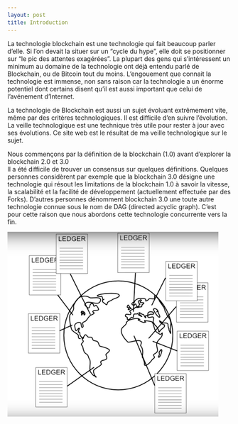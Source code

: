 ```yaml
---
layout: post
title: Introduction
---
```


La technologie blockchain est une technologie qui fait beaucoup parler d’elle. Si l’on devait la situer sur un “cycle du hype”, elle doit se positionner sur “le pic des attentes exagérées”. La plupart des gens qui s’intéressent un minimum au domaine de la technologie ont déjà entendu parlé de Blockchain, ou de Bitcoin tout du moins. 
L’engouement que connait la technologie est immense, non sans raison car la technologie a un énorme potentiel dont certains disent qu’il est aussi important que celui de l’avénement d’Internet. 

La technologie de Blockchain est aussi un sujet évoluant extrêmement vite, même par des critères technologiques. Il est difficile d’en suivre l’évolution. La veille technologique est une technique très utile pour rester à jour avec ses évolutions. Ce site web est le résultat de ma veille technologique sur le sujet. 

Nous commençons par la définition de la blockchain (1.0) avant d’explorer la blockchain 2.0 et 3.0  
Il a été difficile de trouver un consensus sur quelques définitions. Quelques personnes considèrent par exemple que la blockchain 3.0 désigne une technologie qui résout les limitations de la blockchain 1.0 à savoir la vitesse, la scalabilité et la facilité de développement (actuellement effectuée par des Forks). D’autres personnes dénomment blockchain 3.0 une toute autre technologie connue sous le nom de DAG (directed acyclic graph). C’est pour cette raison que nous abordons cette technologie concurrente vers la fin. 

![blockchain](/Images/Picture1.png/)
